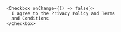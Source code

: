     <Checkbox onChange={() => false}>
      I agree to the Privacy Policy and Terms
      and Conditions
    </Checkbox>
